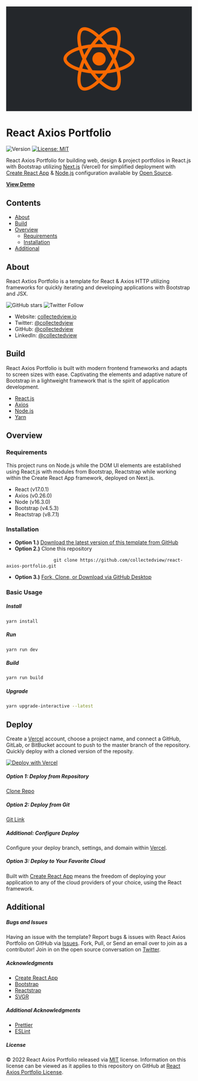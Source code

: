 ![React Axios Portfolio Banner](https://raw.githubusercontent.com/collectedview/react-axios-portfolio/master/public/react-axios-portfolio.png)

# React Axios Portfolio

![Version](https://img.shields.io/badge/version-1.0.0-blue.svg?cacheSeconds=2592000) [![License: MIT ](https://img.shields.io/badge/License-MIT-green.svg)](https://github.com/collectedview/react-axios-portfolio/blob/master/LICENSE)

React Axios Portfolio for building web, design & project portfolios in React.js with Bootstrap utilizing [Next.js](https://vercel.com/) (Vercel) for simplified deployment with [Create React App](https://create-react-app.dev/) & [Node.js](https://nodejs.org/en/) configuration available by [Open Source](https://opensource.org/).

**[View Demo](https://react-axios-portfolio.vercel.app/)**

## Contents

- [About](#about)
- [Build](#build)
- [Overview](#overview)
  - [Requirements](#requirements)
  - [Installation](#installation)
- [Additional](#additional)

## About

React Axtios Portfolio is a template for React & Axios HTTP utilizing frameworks for quickly iterating and developing applications with Bootstrap and JSX.

![GitHub stars](https://img.shields.io/github/stars/collectedview/react-axios-portfolio?style=social) ![Twitter Follow](https://img.shields.io/twitter/follow/collectedview?label=Follow&style=social)

- Website: [collectedview.io](https://collectedview.io)
- Twitter: [@collectedview](https://twitter.com/collectedview)
- GitHub: [@collectedview](https://github.com/collectedview)
- LinkedIn: [@collectedview](https://www.linkedin.com/in/collectedview)

## Build

React Axios Portfolio is built with modern frontend frameworks and adapts to screen sizes with ease. Captivating the elements and adaptive nature of Bootstrap in a lightweight framework that is the spirit of application development.

- [React.js](https://reactjs.org/)
- [Axios](https://axios-http.com/)
- [Node.js](https://nodejs.org/en/)
- [Yarn](https://yarnpkg.com/)

## Overview

### Requirements

This project runs on Node.js while the DOM UI elements are established using React.js with modules from Bootstrap, Reactstrap while working within the Create React App framework, deployed on Next.js.

- React (v17.0.1)
- Axios (v0.26.0)
- Node (v16.3.0)
- Bootstrap (v4.5.3)
- Reactstrap (v8.7.1)

### Installation

- **Option 1.)** [Download the latest version of this template from GitHub](https://github.com/collectedview/react-axios-portfolio/archive/master.zip)
- **Option 2.)** Clone this repository

```
                  git clone https://github.com/collectedview/react-axios-portfolio.git
```

- **Option 3.)** [Fork, Clone, or Download via GitHub Desktop](x-github-client://openRepo/https://github.com/collectedview/react-axios-portfolio)

### Basic Usage

##### Install

```sh
yarn install
```

##### Run

```sh
yarn run dev
```

##### Build

```sh
yarn run build
```

##### Upgrade

```sh
yarn upgrade-interactive --latest
```

## Deploy

Create a [Vercel](https://vercel.com/) account, choose a project name, and connect a GitHub, GitLab, or BitBucket account to push to the master branch of the repository. Quickly deploy with a cloned version of the reposity.

[![Deploy with Vercel](https://vercel.com/button)](https://vercel.com/new/project?template=https://github.com/collectedview/react-axios-portfolio.git)

##### Option 1: Deploy from Repository

[Clone Repo](x-github-client://openRepo/https://github.com/collectedview/react-axios-portfolio)

##### Option 2: Deploy from Git

[Git Link](https://vercel.com/import/git)

##### Additional: Configure Deploy

Configure your deploy branch, settings, and domain within [Vercel](https://vercel.com/).

##### Option 3: Deploy to Your Favorite Cloud

Built with [Create React App](https://create-react-app.dev/) means the freedom of deploying your application to any of the cloud providers of your choice, using the React framework.

## Additional

##### Bugs and Issues

Having an issue with the template? Report bugs & issues with React Axios Portfolio on GitHub via [Issues](https://github.com/collectedview/react-axios-portfolio/issues). Fork, Pull, or Send an email over to join as a contributor! Join in on the open source conversation on [Twitter](https://twitter.com/collectedview).

##### Acknowledgments

- [Create React App](https://create-react-app.dev/)
- [Bootstrap](https://getbootstrap.com/)
- [Reactstrap](https://reactstrap.github.io/)
- [SVGR](https://www.npmjs.com/package/@svgr/webpack)

##### Additional Acknowledgments

- [Prettier](https://prettier.io/)
- [ESLint](https://eslint.org/)

##### License

© 2022 React Axios Portfolio released via [MIT](https://opensource.org/licenses/MIT) license. Information on this license can be viewed as it applies to this repository on GitHub at [React Axios Portfolio License](https://github.com/collectedview/react-axios-portfolio/blob/master/LICENSE).

